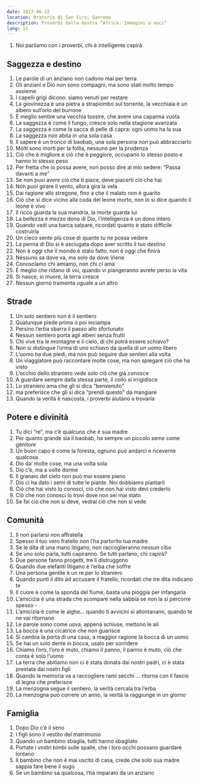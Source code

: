 ```yaml
---
date: 2017-06-22
location: Oratorio di San Siro, Sanremo
description: Proverbi dalla mostra “Africa. Immagini e voci”
lang: it
---
```

1. Noi parliamo con i proverbi, chi è intelligente capirà

## Saggezza e destino

1. Le parole di un anziano non cadono mai per terra
2. Gli anziani e Dio non sono compagni, ma sono stati molto tempo assieme
3. I capelli grigi dicono: siamo venuti per restare
4. La giovinezza è una pietra a strapiombo sul torrente, la vecchiaia è un albero sull’orlo del burrone
5. È meglio sentire una vecchia tossire, che avere una capanna vuota
6. La saggezza è come il fungo, cresce solo nella stagione avanzata
7. La saggezza è come la sacca di pelle di capra: ogni uomo ha la sua
8. La saggezza non abita in una sola casa
9. Il sapere è un tronco di baobab, una sola persona non può abbracciarlo
10. Molti sono morti per la follia, nessuno per la prudenza
11. Ciò che è migliore e ciò che è peggiore, occupano lo stesso posto e hanno lo stesso peso
12. Per fretta che io possa avere, non posso dire al mio sedere: <q>Passa davanti a me</q>
13. Se non puoi avere ciò che ti piace, deve piacerti ciò che hai
14. Non puoi girare il vento, allora gira la vela
15. Dai ragione allo stregone, ﬁno a che il malato non è guarito
16. Ciò che si dice vicino alla coda del leone morto, non lo si dice quando il leone è vivo
17. Il ricco guarda la sua mandria, la morte guarda lui
18. La bellezza è mezzo dono di Dio, l’intelligenza è un dono intero
19. Quando vedi una barca salpare, ricordati quanto è stato difficile costruirla
20. Un cieco sente più cose di quante tu ne possa vedere
21. La penna di Dio si è asciugata dopo aver scritto il tuo destino
22. Non è oggi che il mondo è stato fatto, non è oggi che ﬁnirà
23. Nessuno sa dove va, ma solo da dove Viene  
24. Conosciamo chi amiamo, non chi ci ama
25. È meglio che ridano di voi, quando vi piangeranno avrete perso la vita
26. Si nasce, si muore, la terra cresce
27. Nessun giorno tramonta uguale a un altro

## Strade

1. Un solo sentiero non è il sentiero
2. Qualunque piede prima o poi inciampa
3. Persino l’erba sbarra il passo allo sfortunato
4. Nessun sentiero porta agli alberi senza frutti
5. Chi vive tra le montagne e il cielo, di chi potrà essere schiavo?
6. Non si distingue l’orma di uno schiavo da quella di un uomo libero
7. L’uomo ha due piedi, ma non può seguire due sentieri alla volta
8. Un viaggiatore può raccontare molte cose, ma non spiegare ciò che ha visto
9. L’occhio dello straniero vede solo ciò che già conosce
10. A guardare sempre dalla stessa parte, il collo si irrigidisce
11. Lo straniero ama che gli si dica <q>benvenuto</q>
12. ma preferisce che gli si dica <q>prendi questo</q> da mangiare
13. Quando la verità è nascosta, i proverbi aiutano a trovarla

## Potere e divinità

1. Tu dici “re”, ma c’è qualcuno che è sua madre
2. Per quanto grande sia il baobab, ha sempre un piccolo seme come genitore
3. Un buon capo è come la foresta, ognuno può andarci e riceverne qualcosa
4. Dio da‘ molte cose, ma una volta sola
5. Dio c’è, ma a volte dorme
6. Il granaio del cielo non può mai essere pieno
7. Dio ci ha dato i semi di tutte le piante. Noi dobbiamo piantarli
8. Ciò che hai visto lo conosci, ciò che non hai visto devi crederlo
9. Ciò che non conosci lo trovi dove non sei mai stato
10. Se fai ciò che non si deve, vedrai ciò che non si vede

## Comunità

1. Il non parlarsi non affratella
2. Spesso il tuo vero fratello non l’ha partorito tua madre
3. Se le dita di una mano litigano, non raccoglieranno nessun cibo
4. Se uno solo parla, tutti capiranno. Se tutti parlano, chi capirà?
5. Due persone fanno progetti, tre li distruggono
6. Quando due elefanti litigano è l’erba che soffre
7. Una persona gentile è un re per lo straniero
8. Quando punti il dito ad accusare il fratello, ricordati che tre dita indicano te
9. Il cuore è come la sponda del ﬁume, basta una pioggia per infangarla
10. L’amicizia è una strada che scompare nella sabbia se non la si percorre spesso -
11. L’amicizia è come le alghe… quando ti avvicini si allontanano, quando te ne vai ritornano
12. Le parole sono come uova, appena schiuse, mettono le ali
13. La bocca è una cicatrice che non guarisce
14. Si cambia la porta di una casa, a maggior ragione la bocca di un uomo
15. Se hai un solo dente in bocca, usalo per sorridere
16. Chiamo l’oro, l’oro è muto, chiamo il panno, il panno è muto, ciò che conta è solo l’uomo
17. La terra che abitiamo non ci è stata donata dai nostri padri, ci è stata prestata dai nostri ﬁgli
18. Quando la memoria va a raccogliere rami secchi … ritorna con il fascio di legna che preferisce
19. La menzogna segue il sentiero, la verità cercala tra l’erba
20. La menzogna può correre un anno, la verità la raggiunge in un giorno

## Famiglia

1. Dopo Dio c’è il seno
2. I ﬁgli sono il vestito del matrimonio
3. Quando un bambino sbaglia, tutti hanno sbagliato
4. Portate i vostri bimbi sulle spalle, che i loro occhi possano guardare lontano
5. Il bambino che non è mai uscito di casa, crede che solo sua madre sappia fare bene il sugo
6. Se un bambino sa qualcosa, l’ha imparato da un anziano
